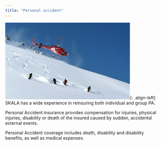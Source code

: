```yaml
---
title: "Personal accident"
---
```


![image-left](/assets/images/reinsurance/accident.jpg){: .align-left}
SKALA has a wide experience in reinsuring both individual and group PA.

Personal Accident insurance provides compensation for injuries, physical injuries, disability or death of
the insured caused by sudden, accidental external events.

Personal Accident coverage includes death, disability and disability benefits, as well as medical
expenses.